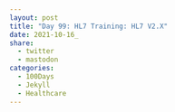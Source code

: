 ```yaml
---
layout: post
title: "Day 99: HL7 Training: HL7 V2.X"
date: 2021-10-16_
share:
  - twitter
  - mastodon
categories:
  - 100Days
  - Jekyll
  - Healthcare
---
```


